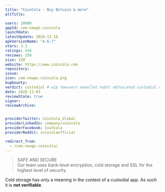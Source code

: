 ```yaml
---
title: "CoinCola - Buy Bitcoin & more"
altTitle: 

users: 10000
appId: com.newgo.coincola
launchDate: 
latestUpdate: 2020-12-16
apkVersionName: "4.6.7"
stars: 3.1
ratings: 544
reviews: 250
size: 31M
website: https://www.coincola.com
repository: 
issue: 
icon: com.newgo.coincola.png
bugbounty: 
verdict: custodial # wip fewusers nowallet nobtc obfuscated custodial nosource nonverifiable reproducible bounty defunct
date: 2020-12-03
reviewStale: true
signer: 
reviewArchive:


providerTwitter: CoinCola_Global
providerLinkedIn: company/coincola
providerFacebook: CoinCola
providerReddit: coincolaofficial

redirect_from:
  - /com.newgo.coincola/
---
```



> SAFE AND SECURE<br>
> Our team uses bank-level encryption, cold storage and SSL for the highest level of security.

Cold storage has only a meaning in the context of a custodial app. As such it
is **not verifiable**.
